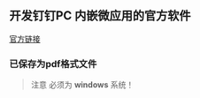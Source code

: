 ## 开发钉钉PC 内嵌微应用的官方软件

[官方链接](https://files.alicdn.com/tpsservice/3dc67737f241f1326392d5da79897fa8.pdf)

### 已保存为pdf格式文件


> 注意 必须为 **windows** 系统！
